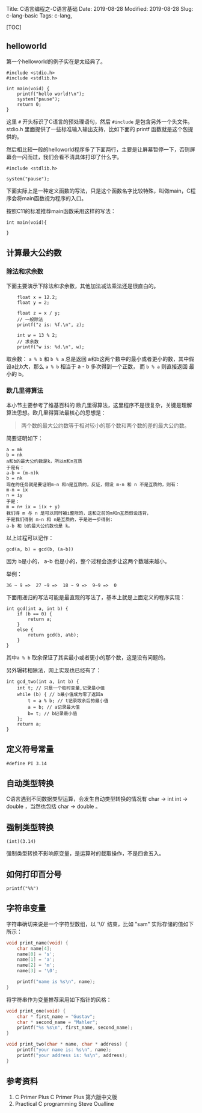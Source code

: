 Title: C语言编程之-C语言基础
Date: 2019-08-28
Modified: 2019-08-28
Slug: c-lang-basic
Tags: c-lang, 

[TOC]

## helloworld

第一个helloworld的例子实在是太经典了。

```
#include <stdio.h>
#include <stdlib.h>

int main(void) {
	printf("hello world!\n");
	system("pause");
	return 0;
}
```

这里 `#` 开头标识了C语言的预处理语句，然后 `#include` 是包含另外一个头文件。stdio.h 里面提供了一些标准输入输出支持，比如下面的 printf 函数就是这个包提供的。

然后相比较一般的helloworld程序多了下面两行，主要是让屏幕暂停一下，否则屏幕会一闪而过，我们会看不清具体打印了什么字。

```
#include <stdlib.h>

system("pause");
```

下面实际上是一种定义函数的写法，只是这个函数名字比较特殊，叫做main，C程序会将main函数视为程序的入口。

按照C11的标准推荐main函数采用这样的写法：

```
int main(void){

}
```



## 计算最大公约数

### 除法和求余数

下面主要演示下除法和求余数，其他加法减法乘法还是很直白的。

```
	float x = 12.2;
	float y = 2;
	
	float z = x / y;
	// 一般除法
	printf("z is: %f.\n", z);
	
	int w = 13 % 2;
	// 求余数
	printf("w is: %d.\n", w);
```

取余数： `a % b` 和  `b % a` 总是返回 a和b这两个数中的最小或者更小的数，其中假设a比b大，那么 `a % b` 相当于 a - b 多次得到一个正数， 而 `b % a` 则直接返回 最小的 b。

### 欧几里得算法

本小节主要参考了维基百科的 欧几里得算法，这里程序不是很复杂，关键是理解算法思想。欧几里得算法最核心的思想是：

> 两个数的最大公约数等于相对较小的那个数和两个数的差的最大公约数。



简要证明如下：

```
a = mk
b = nk
a和b的最大公约数是k，所以m和n互质
于是有：
a-b = (m-n)k
b = nk 
现在的任务就是要证明m-n 和n是互质的，反证，假设 m-n 和 n 不是互质的，则有：
m-n = ix
n = iy
于是：
m = n+ ix = i(x + y)
我们得 m 与 n 是可以同时被i整除的，这和之前的m和n互质假设违背，
于是我们得到 m-n 和 n是互质的，于是进一步得到:
a-b 和 b的最大公约数也是 k。
```

以上过程可以记作：

```
gcd(a, b) = gcd(b, (a-b))
```

因为 b是小的， a-b 也是小的，整个过程会逐步让这两个数越来越小。

举例： 

```
36 ~ 9 =>  27 ~9 =>  18 ~ 9 =>  9~9 =>  0
```

下面用递归的写法可能是最直观的写法了，基本上就是上面定义的程序实现：

```
int gcd(int a, int b) {
	if (b == 0) {
		return a;
	}
	else {
		return gcd(b, a%b);
	}
}
```

其中`a % b` 取余保证了其实最小或者更小的那个数，这是没有问题的。

另外辗转相除法，网上实现也已经有了：

```
int gcd_two(int a, int b) {
	int t; // 只是一个临时变量,记录最小值
	while (b) { // b最小值成为零了返回a
		t = a % b; // t记录取余后的最小值
		a = b; // a记录最大值
		b= t; // b记录最小值
	};
	return a;
}
```



## 定义符号常量

```
#define PI 3.14
```



## 自动类型转换

C语言遇到不同数据类型运算，会发生自动类型转换的情况有 char -> int  int -> double ，当然也包括 char -> double 。

## 强制类型转换

```
(int)(3.14)
```

强制类型转换不影响原变量，是运算时的截取操作，不是四舍五入。



## 如何打印百分号

```
printf("%%")
```



## 字符串变量

字符串确切来说是一个字符型数组，以 '\0' 结束，比如 "sam" 实际存储的值如下所示：

```c
void print_name(void) {
	char name[4];
	name[0] = 's';
	name[1] = 'a';
	name[2] = 'm';
	name[3] = '\0';

	printf("name is %s\n", name);
}
```

将字符串作为变量推荐采用如下指针的风格：

```c
void print_one(void) {
	char * first_name = "Gustav";
	char * second_name = "Mahler";
	printf("%s %s\n", first_name, second_name);
}

void print_two(char * name, char * address) {
	printf("your name is: %s\n", name);
	printf("your address is: %s\n", address);
}
```










## 参考资料

1. C Primer Plus C Primer Plus 第六版中文版
2. Practical C programming Steve Oualline